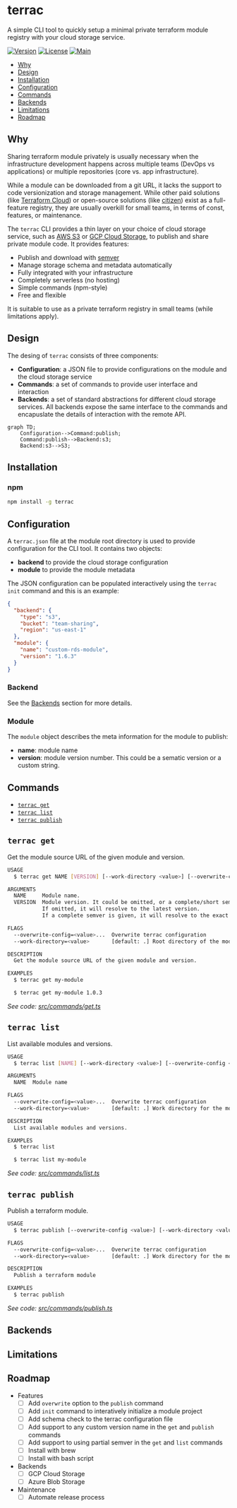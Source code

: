 # terrac

A simple CLI tool to quickly setup a minimal private terraform module registry with your cloud storage service.

[![Version](https://img.shields.io/npm/v/oclif-hello-world.svg)](https://npmjs.org/package/oclif-hello-world)
[![License](https://img.shields.io/npm/l/oclif-hello-world.svg)](https://github.com/oclif/hello-world/blob/main/package.json)
[![Main](https://github.com/haoliangyu/terrac/actions/workflows/main.yaml/badge.svg)](https://github.com/haoliangyu/terrac/actions/workflows/main.yaml)

<!-- toc -->

* [Why](#why)
* [Design](#design)
* [Installation](#installation)
* [Configuration](#configuration)
* [Commands](#commands)
* [Backends](#backends)
* [Limitations](#limitations)
* [Roadmap](#roadmap)

<!-- tocstop -->

## Why

<!-- why -->

Sharing terraform module privately is usually necessary when the infrastructure development happens across multiple teams (DevOps vs applications) or multiple repositories (core vs. app infrastructure).

While a module can be downloaded from a git URL, it lacks the support to code versionization and storage management. While other paid solutions (like [Terraform Cloud](https://developer.hashicorp.com/terraform/cloud-docs/registry)) or open-source solutions (like [citizen](https://github.com/outsideris/citizen)) exist as a full-feature registry, they are usually overkill for small teams, in terms of const, features, or maintenance.

The `terrac` CLI provides a thin layer on your choice of cloud storage service, such as [AWS S3](https://aws.amazon.com/s3/) or [GCP Cloud Storage](https://cloud.google.com/storage/), to publish and share private module code.  It provides features:

* Publish and download with [semver](https://semver.org)
* Manage storage schema and metadata automatically
* Fully integrated with your infrastructure
* Completely serverless (no hosting)
* Simple commands (npm-style)
* Free and flexible

It is suitable to use as a private terraform registry in small teams (while limitations apply).

<!-- whystop -->

## Design

<!-- design -->

The desing of `terrac` consists of three components:

* **Configuration**: a JSON file to provide configurations on the module and the cloud storage service
* **Commands**: a set of commands to provide user interface and interaction
* **Backends**: a set of standard abstractions for different cloud storage services. All backends expose the same interface to the commands and encapuslate the details of interaction with the remote API.

```mermaid
graph TD;
    Configuration-->Command:publish;
    Command:publish-->Backend:s3;
    Backend:s3-->S3;
```

<!-- designstop -->

## Installation

<!-- installation -->

### npm

```bash
npm install -g terrac
```

<!-- installationstop -->

## Configuration

<!-- configuration -->

A `terrac.json` file at the module root directory is used to provide configuration for the CLI tool. It contains two objects:

* **backend** to provide the cloud storage configuration
* **module** to provide the module metadata

The JSON configuration can be populated interactively using the `terrac init` command and this is an example:

```json
{
  "backend": {
    "type": "s3",
    "bucket": "team-sharing",
    "region": "us-east-1"
  },
  "module": {
    "name": "custom-rds-module",
    "version": "1.6.3"
  }
}
```

### Backend

See the [Backends](#backends) section for more details.

### Module

The `module` object describes the meta information for the module to publish:

* **name**: module name
* **version**: module version number. This could be a sematic version or a custom string.

<!-- configurationstop -->

## Commands

<!-- commands -->

* [`terrac get`](#terrac-get)
* [`terrac list`](#terrac-list)
* [`terrac publish`](#terrac-publish)

## `terrac get`

Get the module source URL of the given module and version.

```sh
USAGE
  $ terrac get NAME [VERSION] [--work-directory <value>] [--overwrite-config <value>]

ARGUMENTS
  NAME     Module name.
  VERSION  Module version. It could be omitted, or a complete/short semver.
           If omitted, it will resolve to the latest version.
           If a complete semver is given, it will resolve to the exact version.

FLAGS
  --overwrite-config=<value>...  Overwrite terrac configuration
  --work-directory=<value>       [default: .] Root directory of the module project

DESCRIPTION
  Get the module source URL of the given module and version.

EXAMPLES
  $ terrac get my-module

  $ terrac get my-module 1.0.3
```

_See code: [src/commands/get.ts](https://github.com/haoliangyu/terrac/blob/master/src/commands/get.ts)_

## `terrac list`

List available modules and versions.

```sh
USAGE
  $ terrac list [NAME] [--work-directory <value>] [--overwrite-config <value>]

ARGUMENTS
  NAME  Module name

FLAGS
  --overwrite-config=<value>...  Overwrite terrac configuration
  --work-directory=<value>       [default: .] Work directory for the module publication

DESCRIPTION
  List available modules and versions.

EXAMPLES
  $ terrac list

  $ terrac list my-module
```

_See code: [src/commands/list.ts](https://github.com/haoliangyu/terrac/blob/master/src/commands/list.ts)_

## `terrac publish`

Publish a terraform module.

```sh
USAGE
  $ terrac publish [--overwrite-config <value>] [--work-directory <value>]

FLAGS
  --overwrite-config=<value>...  Overwrite terrac configuration
  --work-directory=<value>       [default: .] Work directory for the module publication

DESCRIPTION
  Publish a terraform module

EXAMPLES
  $ terrac publish
```

_See code: [src/commands/publish.ts](https://github.com/haoliangyu/terrac/blob/master/src/commands/publish.ts)_

<!-- commandsstop -->

## Backends

<!-- backends -->

<!-- backendsstop -->

## Limitations

<!-- limitations -->

<!-- limitationsstop -->

## Roadmap

<!-- roadmap -->

* Features
   * [ ] Add `overwrite` option to the `publish` command
   * [ ] Add `init` command to interatively initialize a module project
   * [ ] Add schema check to the terrac configuration file
   * [ ] Add support to any custom version name in the `get` and `publish` commands
   * [ ] Add support to using partial semver in the `get` and `list` commands
   * [ ] Install with brew
   * [ ] Install with bash script

* Backends
   * [ ] GCP Cloud Storage
   * [ ] Azure Blob Storage

* Maintenance
   * [ ] Automate release process

<!-- roadmapstop -->
